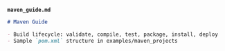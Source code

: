 

**`maven_guide.md`**
```markdown
# Maven Guide

- Build lifecycle: validate, compile, test, package, install, deploy
- Sample `pom.xml` structure in examples/maven_projects
